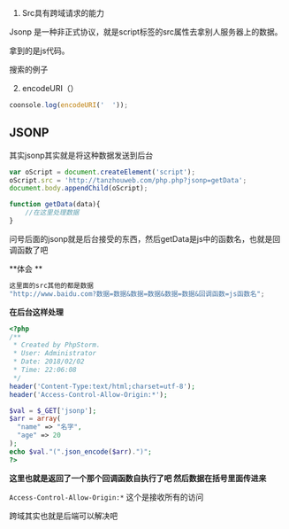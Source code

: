 1.  Src具有跨域请求的能力

Jsonp 是一种非正式协议，就是script标签的src属性去拿别人服务器上的数据。

拿到的是js代码。

搜索的例子

2. encodeURI（）

```js
coonsole.log(encodeURI('  '));
```



## JSONP

其实jsonp其实就是将这种数据发送到后台

```js
var oScript = document.createElement('script');
oScript.src = 'http://tanzhouweb.com/php.php?jsonp=getData';
document.body.appendChild(oScript);

function getData(data){
  	//在这里处理数据
}
```

问号后面的jsonp就是后台接受的东西，然后getData是js中的函数名，也就是回调函数了吧

**体会 **

```js
这里面的src其他的都是数据
"http://www.baidu.com?数据=数据&数据=数据&数据=数据&回调函数=js函数名";
```

**在后台这样处理**

```php
<?php
/**
 * Created by PhpStorm.
 * User: Administrator
 * Date: 2018/02/02
 * Time: 22:06:08
 */
header('Content-Type:text/html;charset=utf-8');
header('Access-Control-Allow-Origin:*');  

$val = $_GET['jsonp'];
$arr = array(
  "name" => "名字",
  "age" => 20
);
echo $val."(".json_encode($arr).")";
?>
```

**这里也就是返回了一个那个回调函数自执行了吧 然后数据在括号里面传进来**

`Access-Control-Allow-Origin:*` 这个是接收所有的访问

跨域其实也就是后端可以解决吧
